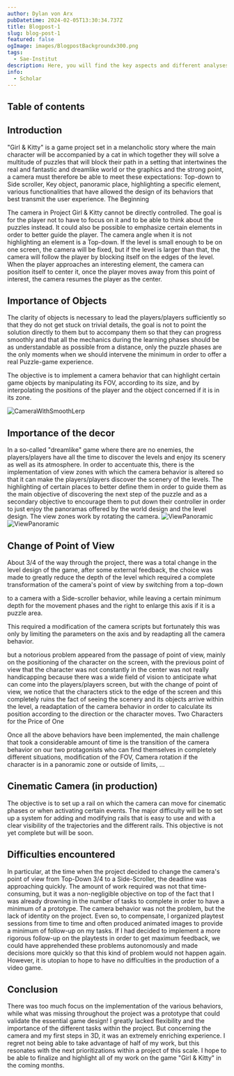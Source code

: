```yaml
---
author: Dylan von Arx
pubDatetime: 2024-02-05T13:30:34.737Z
title: Blogpost-1
slug: blog-post-1
featured: false
ogImage: images/BlogpostBackgroundx300.png
tags:
  - Sae-Institut
description: Here, you will find the key aspects and different analyses to highlight about the behavior and design of a camera in order to offer an adapted experience to guide the players wisely, the principles not to be neglected throughout a project and the chosen solutions.
info:
  - Scholar
---
```


## Table of contents

## Introduction

"Girl & Kitty" is a game project set in a melancholic story where the main character will be accompanied by a cat in which together they will solve a multitude of puzzles that will block their path in a setting that intertwines the real and fantastic and dreamlike world or the graphics and the strong point, a camera must therefore be able to meet these expectations: Top-down to Side scroller, Key object, panoramic place, highlighting a specific element, various functionalities that have allowed the design of its behaviors that best transmit the user experience.
The Beginning

The camera in Project Girl & Kitty cannot be directly controlled. The goal is for the player not to have to focus on it and to be able to think about the puzzles instead. It could also be possible to emphasize certain elements in order to better guide the player. The camera angle when it is not highlighting an element is a Top-down. If the level is small enough to be on one screen, the camera will be fixed, but if the level is larger than that, the camera will follow the player by blocking itself on the edges of the level. When the player approaches an interesting element, the camera can position itself to center it, once the player moves away from this point of interest, the camera resumes the player as the center.

## Importance of Objects

The clarity of objects is necessary to lead the players/players sufficiently so that they do not get stuck on trivial details, the goal is not to point the solution directly to them but to accompany them so that they can progress smoothly and that all the mechanics during the learning phases should be as understandable as possible from a distance, only the puzzle phases are the only moments when we should intervene the minimum in order to offer a real Puzzle-game experience.

The objective is to implement a camera behavior that can highlight certain game objects by manipulating its FOV, according to its size, and by interpolating the positions of the player and the object concerned if it is in its zone.

![CameraWithSmoothLerp](/public/gif/KeyObject_CameraWithSmoothLerp.gif)

## Importance of the decor

In a so-called "dreamlike" game where there are no enemies, the players/players have all the time to discover the levels and enjoy its scenery as well as its atmosphere. In order to accentuate this, there is the implementation of view zones with which the camera behavior is altered so that it can make the players/players discover the scenery of the levels. The highlighting of certain places to better define them in order to guide them as the main objective of discovering the next step of the puzzle and as a secondary objective to encourage them to put down their controller in order to just enjoy the panoramas offered by the world design and the level design.
The view zones work by rotating the camera.
![ViewPanoramic](/public/gif/ViewPanoramicWithoutDecor.gif)
![ViewPanoramic](/public/gif/ViewLocationV2.gif)

## Change of Point of View

About 3/4 of the way through the project, there was a total change in the level design of the game, after some external feedback, the choice was made to greatly reduce the depth of the level which required a complete transformation of the camera's point of view by switching from a top-down

to a camera with a Side-scroller behavior, while leaving a certain minimum depth for the movement phases and the right to enlarge this axis if it is a puzzle area.

This required a modification of the camera scripts but fortunately this was only by limiting the parameters on the axis and by readapting all the camera behavior.

but a notorious problem appeared from the passage of point of view, mainly on the positioning of the character on the screen, with the previous point of view that the character was not constantly in the center was not really handicapping because there was a wide field of vision to anticipate what can come into the players/players screen, but with the change of point of view, we notice that the characters stick to the edge of the screen and this completely ruins the fact of seeing the scenery and its objects arrive within the level, a readaptation of the camera behavior in order to calculate its position according to the direction or the character moves.
Two Characters for the Price of One

Once all the above behaviors have been implemented, the main challenge that took a considerable amount of time is the transition of the camera behavior on our two protagonists who can find themselves in completely different situations, modification of the FOV, Camera rotation if the character is in a panoramic zone or outside of limits, ...

## Cinematic Camera (in production)

The objective is to set up a rail on which the camera can move for cinematic phases or when activating certain events. The major difficulty will be to set up a system for adding and modifying rails that is easy to use and with a clear visibility of the trajectories and the different rails. This objective is not yet complete but will be soon.

## Difficulties encountered

In particular, at the time when the project decided to change the camera's point of view from Top-Down 3/4 to a Side-Scroller, the deadline was approaching quickly. The amount of work required was not that time-consuming, but it was a non-negligible objective on top of the fact that I was already drowning in the number of tasks to complete in order to have a minimum of a prototype. The camera behavior was not the problem, but the lack of identity on the project. Even so, to compensate, I organized playtest sessions from time to time and often produced animated images to provide a minimum of follow-up on my tasks. If I had decided to implement a more rigorous follow-up on the playtests in order to get maximum feedback, we could have apprehended these problems autonomously and made decisions more quickly so that this kind of problem would not happen again. However, it is utopian to hope to have no difficulties in the production of a video game.

## Conclusion

There was too much focus on the implementation of the various behaviors, while what was missing throughout the project was a prototype that could validate the essential game design! I greatly lacked flexibility and the importance of the different tasks within the project. But concerning the camera and my first steps in 3D, it was an extremely enriching experience. I regret not being able to take advantage of half of my work, but this resonates with the next prioritizations within a project of this scale. I hope to be able to finalize and highlight all of my work on the game "Girl & Kitty" in the coming months.

